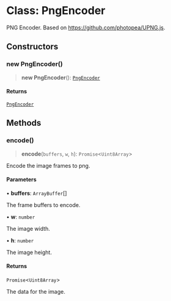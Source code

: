 # Class: PngEncoder

PNG Encoder.
Based on https://github.com/photopea/UPNG.js.

## Constructors

### new PngEncoder()

> **new PngEncoder**(): [`PngEncoder`](PngEncoder.md)

#### Returns

[`PngEncoder`](PngEncoder.md)

## Methods

### encode()

> **encode**(`buffers`, `w`, `h`): `Promise`\<`Uint8Array`\>

Encode the image frames to png.

#### Parameters

• **buffers**: `ArrayBuffer`[]

The frame buffers to encode.

• **w**: `number`

The image width.

• **h**: `number`

The image height.

#### Returns

`Promise`\<`Uint8Array`\>

The data for the image.
